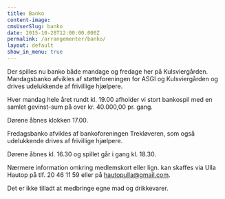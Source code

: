 ```yaml
---
title: Banko
content-image:
cmsUserSlug: banko
date: 2015-10-28T12:00:00.000Z
permalink: /arrangementer/banko/
layout: default
show_in_menu: true
---
```


Der spilles nu banko både mandage og fredage her på 
Kulsviergården.
 
Mandagsbanko afvikles af støtteforeningen for ASGI og Kulsviergården og drives udelukkende af frivillige hjælpere.

Hver mandag hele året rundt kl. 19.00 afholder vi stort bankospil med en samlet gevinst-sum på over kr. 40.000,00 pr. gang.

Dørene åbnes klokken 17.00. 

Fredagsbanko afvikles af bankoforeningen Trekløveren, som også udelukkende drives af frivillige hjælpere.

Dørene åbnes kl. 16.30 og spillet går i gang kl. 18.30.

Nærmere information omkring medlemskort eller lign. kan skaffes via Ulla Hautop på tlf. 20 46 11 59 eller på hautopulla@gmail.com.  

Det er ikke tilladt at medbringe egne mad og drikkevarer.